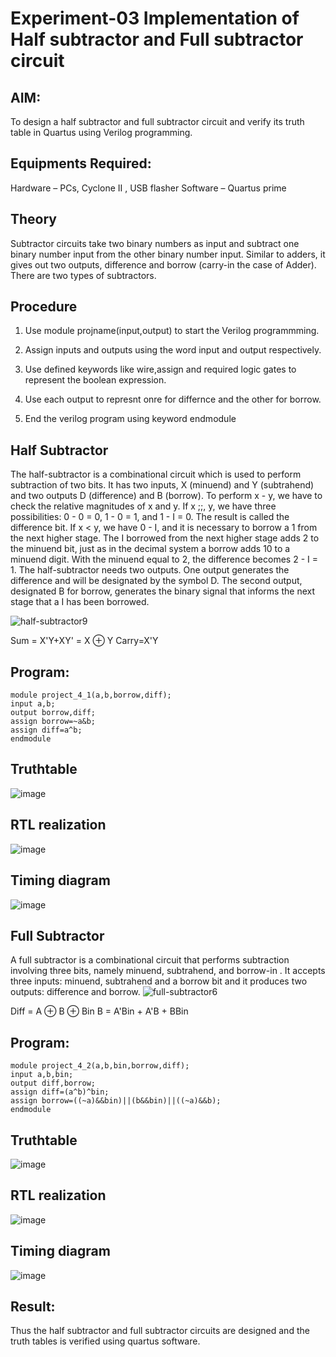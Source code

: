 # Experiment-03 Implementation of Half subtractor and Full subtractor circuit
## AIM:
To design a half subtractor and full subtractor circuit and verify its truth table in Quartus using Verilog programming.

## Equipments Required:
   Hardware – PCs, Cyclone II , USB flasher
   Software – Quartus prime
   
## Theory
Subtractor circuits take two binary numbers as input and subtract one binary number input from the other binary number input. Similar to adders, it gives out two outputs, difference and borrow (carry-in the case of Adder). There are two types of subtractors.

## Procedure

1.  Use module projname(input,output) to start the Verilog programmming.

2.  Assign inputs and outputs using the word input and output respectively.

3.  Use defined keywords like wire,assign and required logic gates to represent the boolean expression.

4.  Use each output to represnt onre for differnce and the other for borrow.

5.  End the verilog program using keyword endmodule

## Half Subtractor
The half-subtractor is a combinational circuit which is used to perform subtraction of two bits.
It has two inputs, X (minuend) and Y (subtrahend) and two outputs D (difference) and B (borrow). 
To perform x - y, we have to check the relative magnitudes of x and y. If x ;;, y, we have three possibilities: 0 - 0 = 0, 1 - 0 = 1, and 1 - I = 0. 
The result is called the difference bit. If x < y, we have 0 - I, and it is necessary to borrow a 1 from the next higher stage. 
The I borrowed from the next higher stage adds 2 to the minuend bit, just as in the decimal system a borrow adds 10 to a minuend digit. With the minuend equal to 2, the difference becomes 2 - I = 1. 
The half-subtractor needs two outputs. One output generates the difference and will be designated by the symbol D. 
The second output, designated B for borrow, generates the binary signal that informs the next stage that a I has been borrowed.

![half-subtractor9](https://user-images.githubusercontent.com/36288975/166112538-58c3bc7c-ee5d-4e6a-ac8d-8e8328efe27a.png)


Sum = X'Y+XY' = X ⊕ Y
Carry=X'Y

## Program:
```
module project_4_1(a,b,borrow,diff);
input a,b;
output borrow,diff;
assign borrow=~a&b;
assign diff=a^b;
endmodule
```

## Truthtable
![image](https://github.com/Raji1009/Experiment--03-Half-Subtractor-and-Full-subtractor/assets/89059861/4ae068bf-8075-4963-80d4-bc356863d064)

##  RTL realization
![image](https://github.com/Raji1009/Experiment--03-Half-Subtractor-and-Full-subtractor/assets/89059861/a5259217-f5ae-4649-b591-a21d0618d756)

## Timing diagram 
![image](https://github.com/Raji1009/Experiment--03-Half-Subtractor-and-Full-subtractor/assets/89059861/e2eed852-f5b0-44f9-a339-6a3f913e7085)


## Full Subtractor
A full subtractor is a combinational circuit that performs subtraction involving three bits, namely minuend, subtrahend, and borrow-in . 
It accepts three inputs: minuend, subtrahend and a borrow bit and it produces two outputs: difference and borrow. 
![full-subtractor6](https://user-images.githubusercontent.com/36288975/166112541-24c68359-3de8-4674-ae22-8272ffc385ed.png)


Diff = A ⊕ B ⊕ Bin B = A'Bin + A'B + BBin

## Program:
```
module project_4_2(a,b,bin,borrow,diff);
input a,b,bin;
output diff,borrow;
assign diff=(a^b)^bin;
assign borrow=((~a)&&bin)||(b&&bin)||((~a)&&b);
endmodule
```

## Truthtable
![image](https://github.com/Raji1009/Experiment--03-Half-Subtractor-and-Full-subtractor/assets/89059861/3216ee64-c320-4f8b-a4ee-1f6a30ef0ac6)

##  RTL realization
![image](https://github.com/Raji1009/Experiment--03-Half-Subtractor-and-Full-subtractor/assets/89059861/6011a067-43cd-4c50-8d83-1473444b1e84)

## Timing diagram 
![image](https://github.com/Raji1009/Experiment--03-Half-Subtractor-and-Full-subtractor/assets/89059861/ff8c311c-e9a9-4a62-9c73-389476e10b08)

## Result:
Thus the half subtractor and full subtractor circuits are designed and the truth tables is verified using quartus software.
